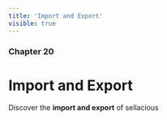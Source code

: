 ```yaml
---
title: 'Import and Export'
visible: true
---
```


### Chapter 20

# Import and Export

Discover the **import and export** of sellacious 
